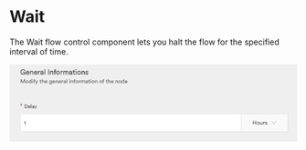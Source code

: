 # Wait

The Wait flow control component lets you halt the flow for the specified interval of time.

![](../../../.gitbook/assets/image%20%288%29.png)


